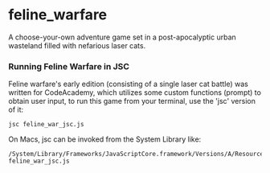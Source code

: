 feline_warfare
==============

A choose-your-own adventure game set in a post-apocalyptic urban wasteland filled with nefarious laser cats.

### Running Feline Warfare in JSC

Feline warfare's early edition (consisting of a single laser cat battle) was written for CodeAcademy, which utilizes some custom functions (prompt) to obtain user input, to run this game from your terminal, use the 'jsc' version of it:

    jsc feline_war_jsc.js 

On Macs, jsc can be invoked from the System Library like:

    /System/Library/Frameworks/JavaScriptCore.framework/Versions/A/Resources/jsc feline_war_jsc.js 


